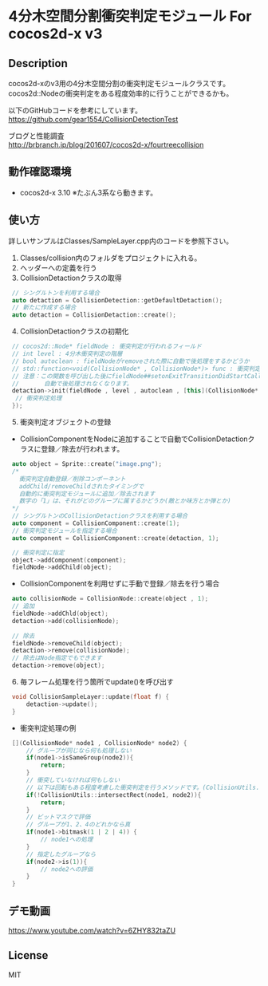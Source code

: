 # 4分木空間分割衝突判定モジュール For cocos2d-x v3

## Description
cocos2d-xのv3用の4分木空間分割の衝突判定モジュールクラスです。
cocos2d::Nodeの衝突判定をある程度効率的に行うことができるかも。

以下のGitHubコードを参考にしています。  
<https://github.com/gear1554/CollisionDetectionTest>

ブログと性能調査  
<http://brbranch.jp/blog/201607/cocos2d-x/fourtreecollision>

## 動作確認環境

* cocos2d-x 3.10
※たぶん3系なら動きます。

## 使い方
詳しいサンプルはClasses/SampleLayer.cpp内のコードを参照下さい。

1. Classes/collision内のフォルダをプロジェクトに入れる。
2. ヘッダーへの定義を行う
3. CollisionDetactionクラスの取得

```cpp
 // シングルトンを利用する場合
 auto detaction = CollisionDetection::getDefaultDetaction();
 // 新たに作成する場合
 auto detaction = CollisionDetaction::create();
```

4. CollisionDetactionクラスの初期化

```cpp
 // cocos2d::Node* fieldNode : 衝突判定が行われるフィールド
 // int level : 4分木衝突判定の階層
 // bool autoclean : fieldNodeがremoveされた際に自動で後処理をするかどうか
 // std::function<void(CollisionNode* , CollisionNode*)> func : 衝突判定処理
 // 注意：この関数を呼び出した後にfieldNode##setonExitTransitionDidStartCallbackを設定した場合
 //       自動で後処理されなくなります。
 detaction->init(fieldNode , level , autoclean , [this](CollisionNode* node1, CollisionNode* node2){
  // 衝突判定処理
 });
```

5. 衝突判定オブジェクトの登録
* CollisionComponentをNodeに追加することで自動でCollisionDetactionクラスに登録／除去が行われます。

```cpp
 auto object = Sprite::create("image.png");
 /* 
   衝突判定自動登録／削除コンポーネント
   addChild/removeChildされたタイミングで
   自動的に衝突判定モジュールに追加／除去されます
   数字の「1」は、それがどのグループに属するかどうか(敵とか味方とか弾とか)
 */
 // シングルトンのCollisionDetactionクラスを利用する場合
 auto component = CollisionComponent::create(1);
 // 衝突判定モジュールを指定する場合
 auto component = CollisionComponent::create(detaction, 1);

 // 衝突判定に指定
 object->addComponent(component);
 fieldNode->addChild(object);
```

* CollisionComponentを利用せずに手動で登録／除去を行う場合

```cpp
 auto collisionNode = CollisionNode::create(object , 1);
 // 追加
 fieldNode->addChld(object);
 detaction->add(collisionNode);
 
 // 除去
 fieldNode->removeChild(object);
 detaction->remove(collisionNode);
 // 除去はNode指定でもできます
 detaction->remove(object);
```

6. 毎フレーム処理を行う箇所でupdate()を呼び出す

```cpp
 void CollisionSampleLayer::update(float f) {
     detaction->update();
 }
```

* 衝突判定処理の例

```cpp
 [](CollisionNode* node1 , CollisionNode* node2) {
     // グループが同じなら何も処理しない
     if(node1->isSameGroup(node2)){
         return;
     }
     // 衝突していなければ何もしない
     // 以下は回転もある程度考慮した衝突判定を行うメソッドです。(CollisionUtils.hpp)
     if(!CollisionUtils::intersectRect(node1, node2)){
         return;
     }
     // ビットマスクで評価
     // グループが1、2、4のどれかなら真
     if(node1->bitmask(1 | 2 | 4)) {
         // node1への処理
     }
     // 指定したグループなら
     if(node2->is(1)){
         // node2への評価
     }
 }
```
## デモ動画
<https://www.youtube.com/watch?v=6ZHY832taZU>

## License
MIT
